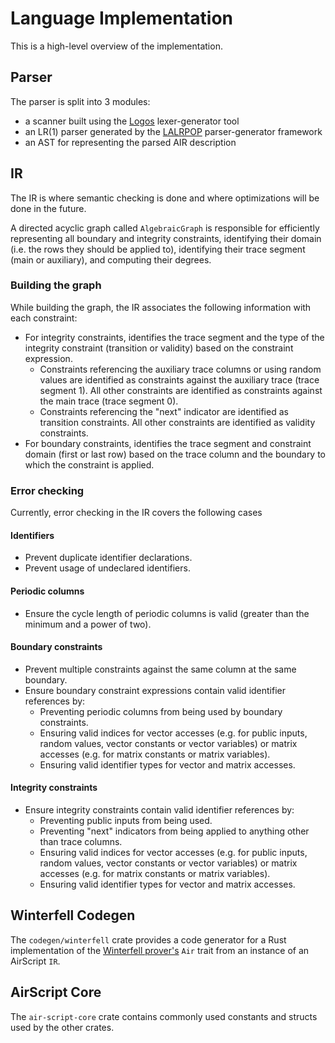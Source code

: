 # Language Implementation

This is a high-level overview of the implementation.

## Parser

The parser is split into 3 modules:

- a scanner built using the [Logos](https://crates.io/crates/logos) lexer-generator tool
- an LR(1) parser generated by the [LALRPOP](https://crates.io/crates/lalrpop) parser-generator framework
- an AST for representing the parsed AIR description

## IR

The IR is where semantic checking is done and where optimizations will be done in the future.

A directed acyclic graph called `AlgebraicGraph` is responsible for efficiently representing all boundary and integrity constraints, identifying their domain (i.e. the rows they should be applied to), identifying their trace segment (main or auxiliary), and computing their degrees.

### Building the graph
While building the graph, the IR associates the following information with each constraint:
- For integrity constraints, identifies the trace segment and the type of the integrity constraint (transition or validity) based on the constraint expression.
  - Constraints referencing the auxiliary trace columns or using random values are identified as constraints against the auxiliary trace (trace segment 1). All other constraints are identified as constraints against the main trace (trace segment 0).
  - Constraints referencing the "next" indicator are identified as transition constraints. All other constraints are identified as validity constraints.
- For boundary constraints, identifies the trace segment and constraint domain (first or last row) based on the trace column and the boundary to which the constraint is applied.

### Error checking
Currently, error checking in the IR covers the following cases

#### Identifiers

- Prevent duplicate identifier declarations.
- Prevent usage of undeclared identifiers.

#### Periodic columns

- Ensure the cycle length of periodic columns is valid (greater than the minimum and a power of two).

#### Boundary constraints

- Prevent multiple constraints against the same column at the same boundary.
- Ensure boundary constraint expressions contain valid identifier references by:
  - Preventing periodic columns from being used by boundary constraints.
  - Ensuring valid indices for vector accesses (e.g. for public inputs, random values, vector constants or vector variables) or matrix accesses (e.g. for matrix constants or matrix variables).
  - Ensuring valid identifier types for vector and matrix accesses.

#### Integrity constraints

- Ensure integrity constraints contain valid identifier references by:
  - Preventing public inputs from being used.
  - Preventing "next" indicators from being applied to anything other than trace columns.
  - Ensuring valid indices for vector accesses (e.g. for public inputs, random values, vector constants or vector variables) or matrix accesses (e.g. for matrix constants or matrix variables).
  - Ensuring valid identifier types for vector and matrix accesses.

## Winterfell Codegen

The `codegen/winterfell` crate provides a code generator for a Rust implementation of the [Winterfell prover's](https://github.com/novifinancial/winterfell) `Air` trait from an instance of an AirScript `IR`.

## AirScript Core

The `air-script-core` crate contains commonly used constants and structs used by the other crates.